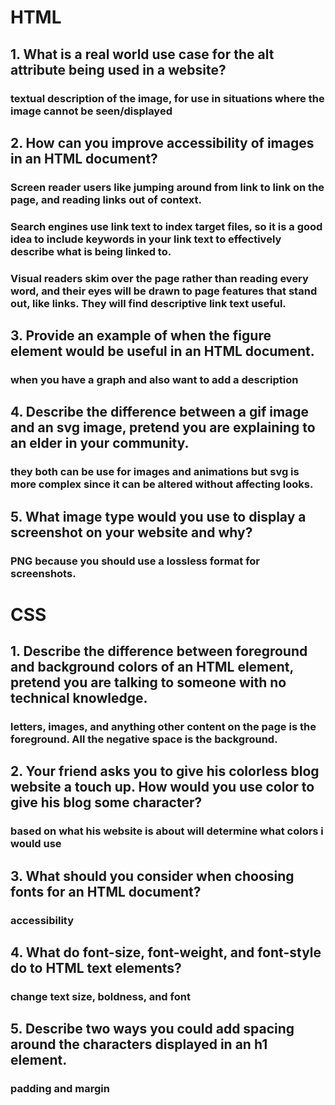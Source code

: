 # HTML
## 1. What is a real world use case for the alt attribute being used in a website?
### textual description of the image, for use in situations where the image cannot be seen/displayed
## 2. How can you improve accessibility of images in an HTML document?
### Screen reader users like jumping around from link to link on the page, and reading links out of context.
### Search engines use link text to index target files, so it is a good idea to include keywords in your link text to effectively describe what is being linked to.
### Visual readers skim over the page rather than reading every word, and their eyes will be drawn to page features that stand out, like links. They will find descriptive link text useful.
## 3. Provide an example of when the figure element would be useful in an HTML document.
### when you have a graph and also want to add a description
## 4. Describe the difference between a gif image and an svg image, pretend you are explaining to an elder in your community.
### they both can be use for images and animations but svg is more complex since it can be altered without affecting looks.
## 5. What image type would you use to display a screenshot on your website and why?
### PNG because you should use a lossless format for screenshots.

# CSS
## 1. Describe the difference between foreground and background colors of an HTML element, pretend you are talking to someone with no technical knowledge.
### letters, images, and anything other content on the page is the foreground. All the negative space is the background.
## 2. Your friend asks you to give his colorless blog website a touch up. How would you use color to give his blog some character?
### based on what his website is about will determine what colors i would use
## 3. What should you consider when choosing fonts for an HTML document?
### accessibility 
## 4. What do font-size, font-weight, and font-style do to HTML text elements?
### change text size, boldness, and font
## 5. Describe two ways you could add spacing around the characters displayed in an h1 element.
### padding and margin

